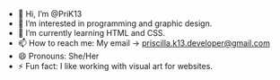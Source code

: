 - 👋 Hi, I’m @PriK13
- 👀 I’m interested in programming and graphic design.
- 🌱 I’m currently learning HTML and CSS.
- 📫 How to reach me: My email -> priscilla.k13.developer@gmail.com
- 😄 Pronouns: She/Her
- ⚡ Fun fact: I like working with visual art for websites.

<!---
PriK13/PriK13 is a ✨ special ✨ repository because its `README.md` (this file) appears on your GitHub profile.
You can click the Preview link to take a look at your changes.
--->
